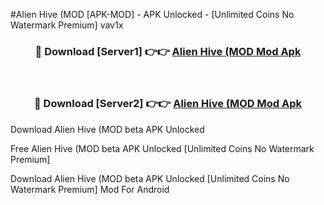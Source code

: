 #Alien Hive (MOD [APK-MOD] - APK Unlocked - [Unlimited Coins No Watermark Premium] vav1x



<div align="center">

<h3>🔴 Download [Server1] 👉👉 <a href="https://momento.my/?title=Alien_Hive_(MOD">Alien Hive (MOD Mod Apk</a></h3><br>

<h3>🔴 Download [Server2] 👉👉 <a href="https://momento.my/?title=Alien_Hive_(MOD">Alien Hive (MOD Mod Apk</a></h3>
</div>



Download Alien Hive (MOD beta APK Unlocked

Free Alien Hive (MOD beta APK Unlocked [Unlimited Coins No Watermark Premium]

Download Alien Hive (MOD beta APK Unlocked [Unlimited Coins No Watermark Premium] Mod For Android
